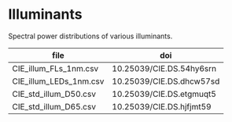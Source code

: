 # Illuminants

Spectral power distributions of various illuminants.

| file                   | doi                      |
| ---------------------- | ------------------------ |
| CIE_illum_FLs_1nm.csv  | 10.25039/CIE.DS.54hy6srn |
| CIE_illum_LEDs_1nm.csv | 10.25039/CIE.DS.dhcw57sd |
| CIE_std_illum_D50.csv  | 10.25039/CIE.DS.etgmuqt5 |
| CIE_std_illum_D65.csv  | 10.25039/CIE.DS.hjfjmt59 |
